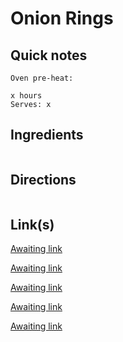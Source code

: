 # Onion Rings

## Quick notes 
```
Oven pre-heat:

x hours
Serves: x
```

## Ingredients
```

```


## Directions
```

```


## Link(s)
[Awaiting link](url)

[Awaiting link](url)

[Awaiting link](url)

[Awaiting link](url)

[Awaiting link](url)
